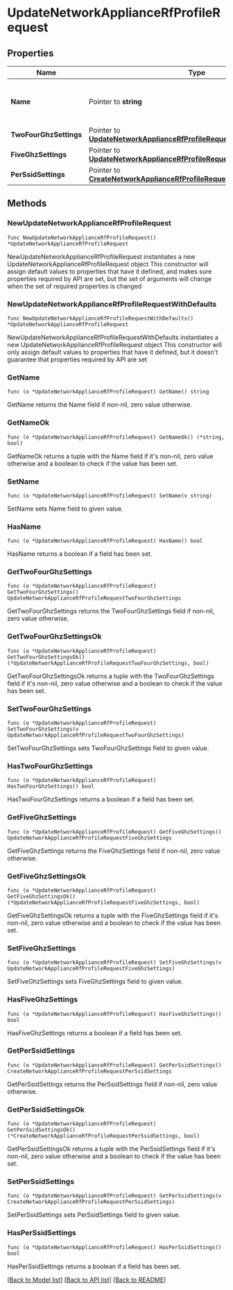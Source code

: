 # UpdateNetworkApplianceRfProfileRequest

## Properties

Name | Type | Description | Notes
------------ | ------------- | ------------- | -------------
**Name** | Pointer to **string** | The name of the new profile. Must be unique. | [optional] 
**TwoFourGhzSettings** | Pointer to [**UpdateNetworkApplianceRfProfileRequestTwoFourGhzSettings**](UpdateNetworkApplianceRfProfileRequestTwoFourGhzSettings.md) |  | [optional] 
**FiveGhzSettings** | Pointer to [**UpdateNetworkApplianceRfProfileRequestFiveGhzSettings**](UpdateNetworkApplianceRfProfileRequestFiveGhzSettings.md) |  | [optional] 
**PerSsidSettings** | Pointer to [**CreateNetworkApplianceRfProfileRequestPerSsidSettings**](CreateNetworkApplianceRfProfileRequestPerSsidSettings.md) |  | [optional] 

## Methods

### NewUpdateNetworkApplianceRfProfileRequest

`func NewUpdateNetworkApplianceRfProfileRequest() *UpdateNetworkApplianceRfProfileRequest`

NewUpdateNetworkApplianceRfProfileRequest instantiates a new UpdateNetworkApplianceRfProfileRequest object
This constructor will assign default values to properties that have it defined,
and makes sure properties required by API are set, but the set of arguments
will change when the set of required properties is changed

### NewUpdateNetworkApplianceRfProfileRequestWithDefaults

`func NewUpdateNetworkApplianceRfProfileRequestWithDefaults() *UpdateNetworkApplianceRfProfileRequest`

NewUpdateNetworkApplianceRfProfileRequestWithDefaults instantiates a new UpdateNetworkApplianceRfProfileRequest object
This constructor will only assign default values to properties that have it defined,
but it doesn't guarantee that properties required by API are set

### GetName

`func (o *UpdateNetworkApplianceRfProfileRequest) GetName() string`

GetName returns the Name field if non-nil, zero value otherwise.

### GetNameOk

`func (o *UpdateNetworkApplianceRfProfileRequest) GetNameOk() (*string, bool)`

GetNameOk returns a tuple with the Name field if it's non-nil, zero value otherwise
and a boolean to check if the value has been set.

### SetName

`func (o *UpdateNetworkApplianceRfProfileRequest) SetName(v string)`

SetName sets Name field to given value.

### HasName

`func (o *UpdateNetworkApplianceRfProfileRequest) HasName() bool`

HasName returns a boolean if a field has been set.

### GetTwoFourGhzSettings

`func (o *UpdateNetworkApplianceRfProfileRequest) GetTwoFourGhzSettings() UpdateNetworkApplianceRfProfileRequestTwoFourGhzSettings`

GetTwoFourGhzSettings returns the TwoFourGhzSettings field if non-nil, zero value otherwise.

### GetTwoFourGhzSettingsOk

`func (o *UpdateNetworkApplianceRfProfileRequest) GetTwoFourGhzSettingsOk() (*UpdateNetworkApplianceRfProfileRequestTwoFourGhzSettings, bool)`

GetTwoFourGhzSettingsOk returns a tuple with the TwoFourGhzSettings field if it's non-nil, zero value otherwise
and a boolean to check if the value has been set.

### SetTwoFourGhzSettings

`func (o *UpdateNetworkApplianceRfProfileRequest) SetTwoFourGhzSettings(v UpdateNetworkApplianceRfProfileRequestTwoFourGhzSettings)`

SetTwoFourGhzSettings sets TwoFourGhzSettings field to given value.

### HasTwoFourGhzSettings

`func (o *UpdateNetworkApplianceRfProfileRequest) HasTwoFourGhzSettings() bool`

HasTwoFourGhzSettings returns a boolean if a field has been set.

### GetFiveGhzSettings

`func (o *UpdateNetworkApplianceRfProfileRequest) GetFiveGhzSettings() UpdateNetworkApplianceRfProfileRequestFiveGhzSettings`

GetFiveGhzSettings returns the FiveGhzSettings field if non-nil, zero value otherwise.

### GetFiveGhzSettingsOk

`func (o *UpdateNetworkApplianceRfProfileRequest) GetFiveGhzSettingsOk() (*UpdateNetworkApplianceRfProfileRequestFiveGhzSettings, bool)`

GetFiveGhzSettingsOk returns a tuple with the FiveGhzSettings field if it's non-nil, zero value otherwise
and a boolean to check if the value has been set.

### SetFiveGhzSettings

`func (o *UpdateNetworkApplianceRfProfileRequest) SetFiveGhzSettings(v UpdateNetworkApplianceRfProfileRequestFiveGhzSettings)`

SetFiveGhzSettings sets FiveGhzSettings field to given value.

### HasFiveGhzSettings

`func (o *UpdateNetworkApplianceRfProfileRequest) HasFiveGhzSettings() bool`

HasFiveGhzSettings returns a boolean if a field has been set.

### GetPerSsidSettings

`func (o *UpdateNetworkApplianceRfProfileRequest) GetPerSsidSettings() CreateNetworkApplianceRfProfileRequestPerSsidSettings`

GetPerSsidSettings returns the PerSsidSettings field if non-nil, zero value otherwise.

### GetPerSsidSettingsOk

`func (o *UpdateNetworkApplianceRfProfileRequest) GetPerSsidSettingsOk() (*CreateNetworkApplianceRfProfileRequestPerSsidSettings, bool)`

GetPerSsidSettingsOk returns a tuple with the PerSsidSettings field if it's non-nil, zero value otherwise
and a boolean to check if the value has been set.

### SetPerSsidSettings

`func (o *UpdateNetworkApplianceRfProfileRequest) SetPerSsidSettings(v CreateNetworkApplianceRfProfileRequestPerSsidSettings)`

SetPerSsidSettings sets PerSsidSettings field to given value.

### HasPerSsidSettings

`func (o *UpdateNetworkApplianceRfProfileRequest) HasPerSsidSettings() bool`

HasPerSsidSettings returns a boolean if a field has been set.


[[Back to Model list]](../README.md#documentation-for-models) [[Back to API list]](../README.md#documentation-for-api-endpoints) [[Back to README]](../README.md)


